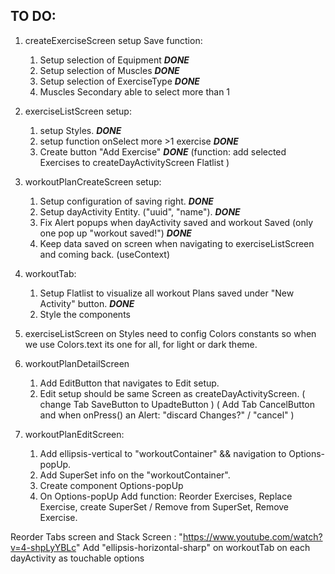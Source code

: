 ## TO DO:

1. createExerciseScreen setup Save function:

   1. Setup selection of Equipment **_DONE_**
   2. Setup selection of Muscles **_DONE_**
   3. Setup selection of ExerciseType **_DONE_**
   4. Muscles Secondary able to select more than 1

2. exerciseListScreen setup:
   1. setup Styles. **_DONE_**
   2. setup function onSelect more >1 exercise **_DONE_**
   3. Create button "Add Exercise" **_DONE_**
      (function: add selected Exercises to createDayActivityScreen Flatlist )

3. workoutPlanCreateScreen setup:
   1. Setup configuration of saving right. **_DONE_**
   2. Setup dayActivity Entity. ("uuid", "name"). **_DONE_**
   3. Fix Alert popups when dayActivity saved and workout Saved
      (only one pop up "workout saved!") **_DONE_**
   4. Keep data saved on screen when navigating to exerciseListScreen and coming back.
      (useContext)

4. workoutTab:
   1. Setup Flatlist to visualize all workout Plans saved under "New Activity" button. **_DONE_**
   2. Style the components
   

5. exerciseListScreen on Styles need to config Colors constants so when we use Colors.text its one for all, for light or dark theme.

6. workoutPlanDetailScreen
   1. Add EditButton that navigates to Edit setup.
   2. Edit setup should be same Screen as createDayActivityScreen.
      ( change Tab SaveButton to UpadteButton )
      ( Add Tab CancelButton and when onPress() an Alert: "discard Changes?" / "cancel" )

7. workoutPlanEditScreen:
   1. Add ellipsis-vertical to "workoutContainer" && navigation to Options-popUp.
   2. Add SuperSet info on the "workoutContainer".
   3. Create component Options-popUp
   4. On Options-popUp Add function: Reorder Exercises, Replace Exercise, create SuperSet / Remove from SuperSet, Remove Exercise.

Reorder Tabs screen and Stack Screen : "https://www.youtube.com/watch?v=4-shpLyYBLc"
Add "ellipsis-horizontal-sharp" on workoutTab on each dayActivity as touchable options
